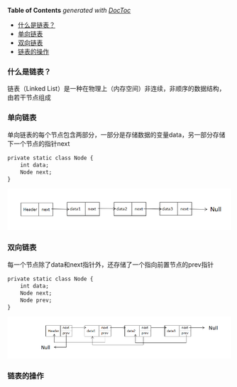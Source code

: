 <!-- START doctoc generated TOC please keep comment here to allow auto update -->
<!-- DON'T EDIT THIS SECTION, INSTEAD RE-RUN doctoc TO UPDATE -->
**Table of Contents**  *generated with [DocToc](https://github.com/thlorenz/doctoc)*

- [什么是链表？](#%E4%BB%80%E4%B9%88%E6%98%AF%E9%93%BE%E8%A1%A8)
- [单向链表](#%E5%8D%95%E5%90%91%E9%93%BE%E8%A1%A8)
- [双向链表](#%E5%8F%8C%E5%90%91%E9%93%BE%E8%A1%A8)
- [链表的操作](#%E9%93%BE%E8%A1%A8%E7%9A%84%E6%93%8D%E4%BD%9C)

<!-- END doctoc generated TOC please keep comment here to allow auto update -->

### 什么是链表？

链表（Linked List）是一种在物理上（内存空间）非连续，非顺序的数据结构，由若干节点组成

### 单向链表

单向链表的每个节点包含两部分，一部分是存储数据的变量data，另一部分存储下一个节点的指针next

    private static class Node {
        int data;
        Node next;
    }
![链表](../image/../线性结构/image/LinkList.png)

### 双向链表

每一个节点除了data和next指针外，还存储了一个指向前置节点的prev指针

    private static class Node {
        int data;
        Node next;
        Node prev;
    }
![链表](../image/../线性结构/image/LinkList_twoway.png)

### 链表的操作
